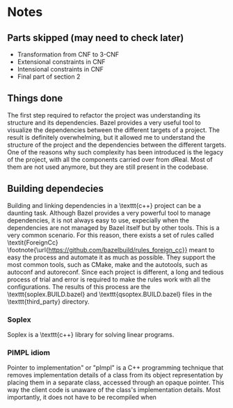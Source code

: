 # Notes

## Parts skipped (may need to check later)

- Transformation from CNF to 3-CNF
- Extensional constraints in CNF
- Intensional constraints in CNF
- Final part of section 2

## Things done

The first step required to refactor the project was understanding its structure and its dependencies.
Bazel provides a very useful tool to visualize the dependencies between the different targets of a project.
The result is definitely overwhelming, but it allowed me to understand the structure of the project and the dependencies between the different targets.
One of the reasons why such complexity has been introduced is the legacy of the project, with all the components carried over from dReal.
Most of them are not used anymore, but they are still present in the codebase.

## Building dependecies

Building and linking dependencies in a \texttt{c++} project can be a daunting task.
Although Bazel provides a very powerful tool to manage dependencies, it is not always easy to use, expecially when the dependencies are not managed by Bazel itself but by other tools.
This is a very common scenario.
For this reason, there exists a set of rules called \textit{ForeignCc} \footnote{\url{https://github.com/bazelbuild/rules_foreign_cc}} meant to easy the process and automate it as much as possible.
They support the most common tools, such as CMake, make and the autotools, such as autoconf and autoreconf.
Since each project is different, a long and tedious process of trial and error is required to make the rules work with all the configurations.
The results of this process are the \texttt{soplex.BUILD.bazel} and \texttt{qsoptex.BUILD.bazel} files in the \texttt{third\_party} directory.

### Soplex

Soplex is a \texttt{c++} library for solving linear programs.


### PIMPL idiom

Pointer to implementation" or "pImpl" is a C++ programming technique that removes implementation details of a class from its object representation by placing them in a separate class, accessed through an opaque pointer. This way the client code is unaware of the class's implementation details. Most importantly, it does not have to be recompiled when 